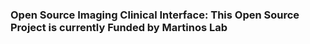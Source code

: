 ### Open Source Imaging Clinical Interface: This Open Source Project is currently Funded by Martinos Lab

